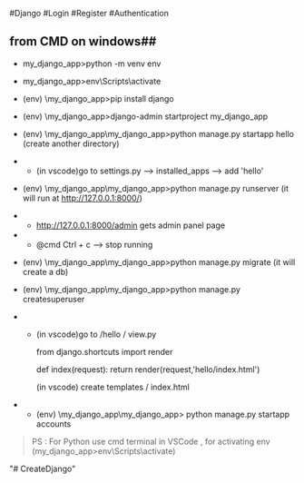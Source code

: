  #Django #Login #Register #Authentication


## from CMD on windows##

* my_django_app>python -m venv env

* my_django_app>env\Scripts\activate

* (env)  \my_django_app>pip install django

* (env)  \my_django_app>django-admin startproject my_django_app

* (env)  \my_django_app\my_django_app>python manage.py startapp hello (create another directory)

* * (in vscode)go to settings.py --> installed_apps --> add 'hello'

* (env)  \my_django_app\my_django_app>python manage.py runserver (it will run at http://127.0.0.1:8000/)

* * http://127.0.0.1:8000/admin gets admin panel page

* * @cmd Ctrl + c --> stop running 

* (env)  \my_django_app\my_django_app>python manage.py migrate (it will create a db)

* (env)  \my_django_app\my_django_app>python manage.py createsuperuser

* * (in vscode)go to /hello / view.py

	from django.shortcuts import render

	def  index(request):
    		return render(request,'hello/index.html')

     (in vscode) create templates / index.html

* * (env) \my_django_app\my_django_app> python manage.py startapp accounts

 >PS : For Python use cmd terminal in VSCode , for activating env (my_django_app>env\Scripts\activate)


"# CreateDjango" 

